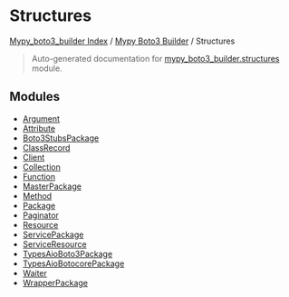 # Structures

[Mypy_boto3_builder Index](../../README.md#mypy_boto3_builder-index) / [Mypy Boto3 Builder](../index.md#mypy-boto3-builder) / Structures

> Auto-generated documentation for [mypy_boto3_builder.structures](https://github.com/youtype/mypy_boto3_builder/blob/main/mypy_boto3_builder/structures/__init__.py) module.

## Modules

- [Argument](./argument.md)
- [Attribute](./attribute.md)
- [Boto3StubsPackage](./boto3_stubs_package.md)
- [ClassRecord](./class_record.md)
- [Client](./client.md)
- [Collection](./collection.md)
- [Function](./function.md)
- [MasterPackage](./master_package.md)
- [Method](./method.md)
- [Package](./package.md)
- [Paginator](./paginator.md)
- [Resource](./resource.md)
- [ServicePackage](./service_package.md)
- [ServiceResource](./service_resource.md)
- [TypesAioBoto3Package](./types_aioboto3_package.md)
- [TypesAioBotocorePackage](./types_aiobotocore_package.md)
- [Waiter](./waiter.md)
- [WrapperPackage](./wrapper_package.md)
